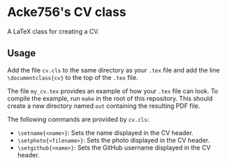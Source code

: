 # Acke756's CV class

A LaTeX class for creating a CV.

## Usage

Add the file `cv.cls` to the same directory as your `.tex` file and add the line
`\documentclass{cv}` to the top of the `.tex` file.

The file `my_cv.tex` provides an example of how your `.tex` file can look. To
compile the example, run `make` in the root of this repository. This should
create a new directory named `out` containing the resulting PDF file.

The following commands are provided by `cv.cls`:
- `\setname{<name>}`: Sets the name displayed in the CV header.
- `\setphoto{<filename>}`: Sets the photo displayed in the CV header.
- `\setgithub{<name>}`: Sets the GitHub username displayed in the CV header.
